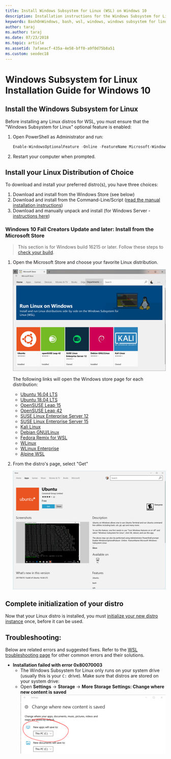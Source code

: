```yaml
---
title: Install Windows Subsystem for Linux (WSL) on Windows 10
description: Installation instructions for the Windows Subsystem for Linux on Windows 10.
keywords: BashOnWindows, bash, wsl, windows, windows subsystem for linux, windowssubsystem, ubuntu, debian, suse, windows 10, install
author: taraj
ms.author: taraj
ms.date: 07/23/2018
ms.topic: article
ms.assetid: 7afaeacf-435a-4e58-bff0-a9f0d75b8a51
ms.custom: seodec18
---
```


# Windows Subsystem for Linux Installation Guide for Windows 10

## Install the Windows Subsystem for Linux

Before installing any Linux distros for WSL, you must ensure that the "Windows Subsystem for Linux" optional feature is enabled:

1. Open PowerShell as Administrator and run:
    ```powershell
    Enable-WindowsOptionalFeature -Online -FeatureName Microsoft-Windows-Subsystem-Linux
    ```

2. Restart your computer when prompted.

## Install your Linux Distribution of Choice
To download and install your preferred distro(s), you have three choices:
1. Download and install from the Windows Store (see below)
1. Download and install from the Command-Line/Script ([read the manual installation instructions](install-manual.md))
1. Download and manually unpack and install (for Windows Server - [instructions here](install-on-server.md))

### Windows 10 Fall Creators Update and later: Install from the Microsoft Store

> This section is for Windows build 16215 or later.  Follow these steps to [check your build](troubleshooting.md#check-your-build-number). 

1. Open the Microsoft Store and choose your favorite Linux distribution.

    ![View of Linux distros in the Windows store](media/store.png)

    The following links will open the Windows store page for each distribution:

    * [Ubuntu 16.04 LTS](https://www.microsoft.com/store/apps/9pjn388hp8c9)
    * [Ubuntu 18.04 LTS](https://www.microsoft.com/store/apps/9N9TNGVNDL3Q)
    * [OpenSUSE Leap 15](https://www.microsoft.com/store/apps/9n1tb6fpvj8c)
    * [OpenSUSE Leap 42](https://www.microsoft.com/store/apps/9njvjts82tjx)
    * [SUSE Linux Enterprise Server 12](https://www.microsoft.com/store/apps/9p32mwbh6cns)
    * [SUSE Linux Enterprise Server 15](https://www.microsoft.com/store/apps/9pmw35d7fnlx)
    * [Kali Linux](https://www.microsoft.com/store/apps/9PKR34TNCV07)
    * [Debian GNU/Linux](https://www.microsoft.com/store/apps/9MSVKQC78PK6)
    * [Fedora Remix for WSL](https://www.microsoft.com/store/apps/9n6gdm4k2hnc)
    * [WLinux](https://www.microsoft.com/store/apps/9NV1GV1PXZ6P)
    * [WLinux Enterprise](https://www.microsoft.com/store/apps/9N8LP0X93VCP)
    * [Alpine WSL](https://www.microsoft.com/store/apps/9p804crf0395)

1. From the distro's page, select "Get"

    ![View of Linux distros in the Windows store](media/UbuntuStore.png)

## Complete initialization of your distro
Now that your Linux distro is installed, you must [initialize your new distro instance](initialize-distro.md) once, before it can be used.

## Troubleshooting: 

Below are related errors and suggested fixes. Refer to the [WSL troubleshooting page](troubleshooting.md) for other common errors and their solutions.

* **Installation failed with error 0x80070003**
    * The Windows Subsystem for Linux only runs on your system drive (usually this is your `C:` drive). Make sure that distros are stored on your system drive:  
    * Open **Settings** -> **Storage** -> **More Storage Settings: Change where new content is saved**
    ![Picture of system settings to install apps on C: drive](media/AppStorage.png)
